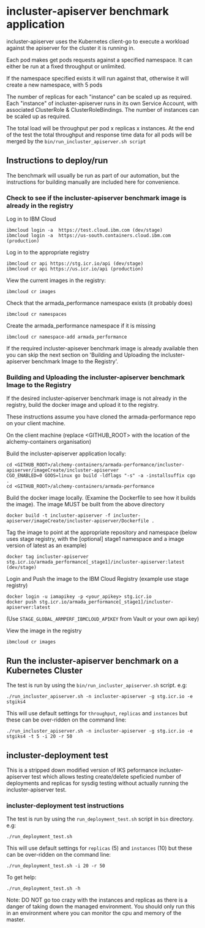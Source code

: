 # incluster-apiserver benchmark application

incluster-apiserver uses the Kubernetes client-go to execute a workload against the apiserver for the cluster it is running in.

Each pod makes get pods requests against a specified namespace. It can either be run at a fixed throughput or unlimited.

If the namespace specified exists it will run against that, otherwise it will create a new namespace, with 5 pods

The number of replicas for each "instance" can be scaled up as required. Each "instance" of incluster-apiserver runs in its own Service Account, with associated ClusterRole & ClusterRoleBindings. The number of instances can be scaled up as required.

The total load will be throughput per pod x replicas x instances. At the end of the test the total throughput and response time data for all pods will be merged by the `bin/run_incluster_apiserver.sh script`


## Instructions to deploy/run
The benchmark will usually be run as part of our automation, but the instructions for building manually are included here for convenience.

### Check to see if the incluster-apiserver benchmark image is already in the registry
Log in to IBM Cloud
```
ibmcloud login -a  https://test.cloud.ibm.com (dev/stage)
ibmcloud login -a  https://us-south.containers.cloud.ibm.com (production)
```
Log in to the appropriate registry
```
ibmcloud cr api https://stg.icr.io/api (dev/stage)
ibmcloud cr api https://us.icr.io/api (production)
```
View the current images in the registry:
```
ibmcloud cr images
```
Check that the armada_performance namespace exists (it probably does)
```
ibmcloud cr namespaces
```
Create the armada_performance namespace if it is missing
```
ibmcloud cr namespace-add armada_performance
```
If the required incluster-apisever benchmark image is already available then you can skip the next section on 'Building and Uploading the incluster-apiserver benchmark Image to the Registry'.

### Building and Uploading the incluster-apiserver  benchmark Image to the Registry

If the desired incluster-apiserver  benchmark image is not already in the registry, build the docker image and upload it to the registry.

These instructions assume you have cloned the armada-performance repo on your client machine.

On the client machine (replace <GITHUB_ROOT> with the location of the alchemy-containers organisation)

Build the incluster-apiserver  application locally:
```
cd <GITHUB_ROOT>/alchemy-containers/armada-performance/incluster-apiserver/imageCreate/incluster-apiserver
CGO_ENABLED=0 GOOS=linux go build -ldflags "-s" -a -installsuffix cgo .
cd <GITHUB_ROOT>/alchemy-containers/armada-performance
```

Build the docker image locally. (Examine the Dockerfile to see how it builds the image). The image MUST be built from the above directory
```
docker build -t incluster-apiserver -f incluster-apiserver/imageCreate/incluster-apiserver/Dockerfile .
```
Tag the image to point at the appropriate repository and namespace (below uses stage registry, with the [optional] stage1 namespace and a image version of latest as an example)
```
docker tag incluster-apiserver stg.icr.io/armada_performance[_stage1]/incluster-apiserver:latest (dev/stage)
```

Login and Push the image to the IBM Cloud Registry (example use stage registry)
```
docker login -u iamapikey -p <your_apikey> stg.icr.io
docker push stg.icr.io/armada_performance[_stage1]/incluster-apiserver:latest
```
(Use `STAGE_GLOBAL_ARMPERF_IBMCLOUD_APIKEY` from Vault or your own api key)

View the image in the registry
```
ibmcloud cr images
```
## Run the incluster-apiserver benchmark on a Kubernetes Cluster

The test is run by using the `bin/run_incluster_apiserver.sh` script.
e.g:

`./run_incluster_apiserver.sh -n incluster-apiserver -g stg.icr.io -e stgiks4`

This will use default settings for `throughput`, `replicas` and `instances` but these can be over-ridden on the command line:

`./run_incluster_apiserver.sh -n incluster-apiserver -g stg.icr.io -e stgiks4 -t 5 -i 20 -r 50`

## incluster-deployment test

This is a stripped down modified version of IKS peformance incluster-apiserver test which allows testing create/delete speficied number of deployments and replicas for sysdig testing without actually running the incluster-apiserver test.

### incluster-deployment test instructions

The test is run by using the `run_deployment_test.sh` script in `bin` directory.
e.g:

`./run_deployment_test.sh`

This will use default settings for `replicas` (5) and `instances` (10) but these can be over-ridden on the command line:

`./run_deployment_test.sh -i 20 -r 50`

To get help:

`./run_deployment_test.sh -h`

Note:  DO NOT go too crazy with the instances and replicas as there is a danger of taking down the managed environment.  You should only run this in an environment where you can monitor the cpu and memory of the master.
